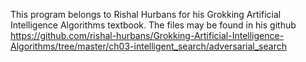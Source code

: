 This program belongs to Rishal Hurbans for his Grokking Artificial Intelligence Algorithms textbook. The files may be found in his github 
https://github.com/rishal-hurbans/Grokking-Artificial-Intelligence-Algorithms/tree/master/ch03-intelligent_search/adversarial_search

